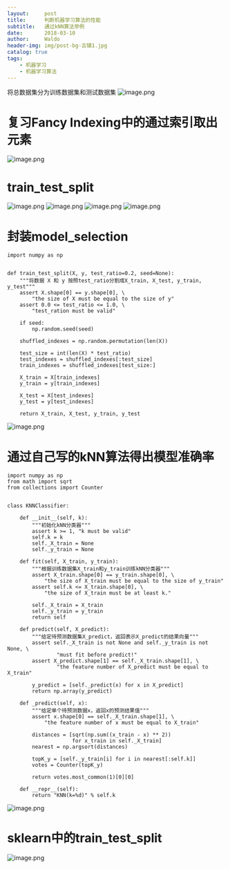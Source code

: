 ```yaml
---
layout:     post
title:      判断机器学习算法的性能
subtitle:   通过kNN算法举例
date:       2018-03-10
author:     Waldo
header-img: img/post-bg-古镇1.jpg
catalog: true
tags:
    - 机器学习
    - 机器学习算法
---
```


将总数据集分为训练数据集和测试数据集
![image.png](https://upload-images.jianshu.io/upload_images/7216746-2cac0f63dc43e795.png?imageMogr2/auto-orient/strip%7CimageView2/2/w/1240)

# 复习Fancy Indexing中的通过索引取出元素
![image.png](https://upload-images.jianshu.io/upload_images/7216746-fc197693cd345525.png?imageMogr2/auto-orient/strip%7CimageView2/2/w/1240)

# train_test_split
![image.png](https://upload-images.jianshu.io/upload_images/7216746-e5079aa8463829aa.png?imageMogr2/auto-orient/strip%7CimageView2/2/w/1240)
![image.png](https://upload-images.jianshu.io/upload_images/7216746-4a5cf1d47cc6a3bf.png?imageMogr2/auto-orient/strip%7CimageView2/2/w/1240)
![image.png](https://upload-images.jianshu.io/upload_images/7216746-8eb0827decac2301.png?imageMogr2/auto-orient/strip%7CimageView2/2/w/1240)
![image.png](https://upload-images.jianshu.io/upload_images/7216746-9e3487aa9d7f7439.png?imageMogr2/auto-orient/strip%7CimageView2/2/w/1240)

# 封装model_selection
```
import numpy as np


def train_test_split(X, y, test_ratio=0.2, seed=None):
    """将数据 X 和 y 按照test_ratio分割成X_train, X_test, y_train, y_test"""
    assert X.shape[0] == y.shape[0], \
        "the size of X must be equal to the size of y"
    assert 0.0 <= test_ratio <= 1.0, \
        "test_ration must be valid"

    if seed:
        np.random.seed(seed)

    shuffled_indexes = np.random.permutation(len(X))

    test_size = int(len(X) * test_ratio)
    test_indexes = shuffled_indexes[:test_size]
    train_indexes = shuffled_indexes[test_size:]

    X_train = X[train_indexes]
    y_train = y[train_indexes]

    X_test = X[test_indexes]
    y_test = y[test_indexes]

    return X_train, X_test, y_train, y_test
```
![image.png](https://upload-images.jianshu.io/upload_images/7216746-ac6ff51f02fd61c9.png?imageMogr2/auto-orient/strip%7CimageView2/2/w/1240)

# 通过自己写的kNN算法得出模型准确率
```
import numpy as np
from math import sqrt
from collections import Counter


class KNNClassifier:

    def __init__(self, k):
        """初始化kNN分类器"""
        assert k >= 1, "k must be valid"
        self.k = k
        self._X_train = None
        self._y_train = None

    def fit(self, X_train, y_train):
        """根据训练数据集X_train和y_train训练kNN分类器"""
        assert X_train.shape[0] == y_train.shape[0], \
            "the size of X_train must be equal to the size of y_train"
        assert self.k <= X_train.shape[0], \
            "the size of X_train must be at least k."

        self._X_train = X_train
        self._y_train = y_train
        return self

    def predict(self, X_predict):
        """给定待预测数据集X_predict，返回表示X_predict的结果向量"""
        assert self._X_train is not None and self._y_train is not None, \
                "must fit before predict!"
        assert X_predict.shape[1] == self._X_train.shape[1], \
                "the feature number of X_predict must be equal to X_train"

        y_predict = [self._predict(x) for x in X_predict]
        return np.array(y_predict)

    def _predict(self, x):
        """给定单个待预测数据x，返回x的预测结果值"""
        assert x.shape[0] == self._X_train.shape[1], \
            "the feature number of x must be equal to X_train"

        distances = [sqrt(np.sum((x_train - x) ** 2))
                     for x_train in self._X_train]
        nearest = np.argsort(distances)

        topK_y = [self._y_train[i] for i in nearest[:self.k]]
        votes = Counter(topK_y)

        return votes.most_common(1)[0][0]

    def __repr__(self):
        return "KNN(k=%d)" % self.k
```
![image.png](https://upload-images.jianshu.io/upload_images/7216746-53b69eb83abf7239.png?imageMogr2/auto-orient/strip%7CimageView2/2/w/1240)

# sklearn中的train_test_split
![image.png](https://upload-images.jianshu.io/upload_images/7216746-d448b01cd942af7f.png?imageMogr2/auto-orient/strip%7CimageView2/2/w/1240)
